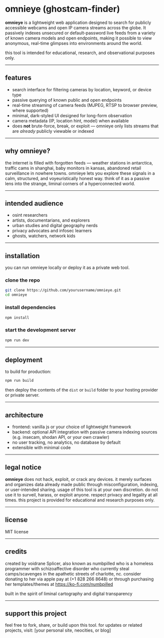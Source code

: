 # omnieye (ghostcam-finder)

**omnieye** is a lightweight web application designed to search for publicly accessible webcams and open IP camera streams across the globe. It passively indexes unsecured or default-password live feeds from a variety of known camera models and open endpoints, making it possible to view anonymous, real-time glimpses into environments around the world.

this tool is intended for educational, research, and observational purposes only.

---

## features

- search interface for filtering cameras by location, keyword, or device type  
- passive querying of known public and open endpoints  
- real-time streaming of camera feeds (MJPEG, RTSP to browser preview, where supported)  
- minimal, dark-styled UI designed for long-form observation  
- camera metadata (IP, location hint, model) when available  
- does **not** brute-force, break, or exploit — omnieye only lists streams that are *already* publicly viewable or indexed

---

## why omnieye?

the internet is filled with forgotten feeds — weather stations in antarctica, traffic cams in shanghai, baby monitors in kansas, abandoned retail surveillance in nowhere towns. omnieye lets you explore these signals in a calm, structured, and voyeuristically honest way. think of it as a passive lens into the strange, liminal corners of a hyperconnected world.

---

## intended audience

- osint researchers  
- artists, documentarians, and explorers  
- urban studies and digital geography nerds  
- privacy advocates and infosec learners  
- ghosts, watchers, network kids  

---

## installation

you can run omnieye locally or deploy it as a private web tool.

### clone the repo

```bash
git clone https://github.com/yourusername/omnieye.git
cd omnieye
````

### install dependencies

```bash
npm install
```

### start the development server

```bash
npm run dev
```

---

## deployment

to build for production:

```bash
npm run build
```

then deploy the contents of the `dist` or `build` folder to your hosting provider or private server.

---

## architecture

* frontend: vanilla js or your choice of lightweight framework
* backend: optional API integration with passive camera indexing sources (e.g. insecam, shodan API, or your own crawler)
* no user tracking, no analytics, no database by default
* extensible with minimal code

---

## legal notice

**omnieye** does not hack, exploit, or crack any devices. it merely surfaces and organizes data already made public through misconfiguration, indexing, or user-intended sharing. usage of this tool is at your own discretion. do not use it to surveil, harass, or exploit anyone. respect privacy and legality at all times. this project is provided for educational and research purposes only.

---

## license

MIT license

---

## credits

created by voidrane Splicer, also known as numbpilled who is a homeless programmer with schizoaffective disorder who currently steal camps/scavenges in the apathetic streets of charlotte, nc. consider donating to her via apple pay at (+1 828 266 8648) or through purchasing her templates/themes at https://ko-fi.com/numbpilled

built in the spirit of liminal cartography and digital transparency


---

## support this project

feel free to fork, share, or build upon this tool.
for updates or related projects, visit: \[your personal site, neocities, or blog]

```


